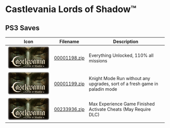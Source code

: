 # Castlevania Lords of Shadow™

## PS3 Saves

| Icon | Filename | Description |
|------|----------|-------------|
| ![Castlevania Lords of Shadow™](ICON0.PNG) | [00001198.zip](00001198.zip) | Everything Unlocked, 110% all missions |
| ![Castlevania Lords of Shadow™](ICON0.PNG) | [00001199.zip](00001199.zip) | Knight Mode Run without any upgrades, sort of a fresh game in paladin mode |
| ![Castlevania Lords of Shadow™](ICON0.PNG) | [00233936.zip](00233936.zip) | Max Experience Game Finished Activate Cheats (May Require DLC) |
